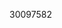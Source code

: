 [//]: # (Created by ./bin/manage_files.pl from ./species/Caenorhabditis_sp34/PRJDB5687/Caenorhabditis_sp34_PRJDB5687.publication.html on Thu Jun 11 13:43:44 2020)
30097582
